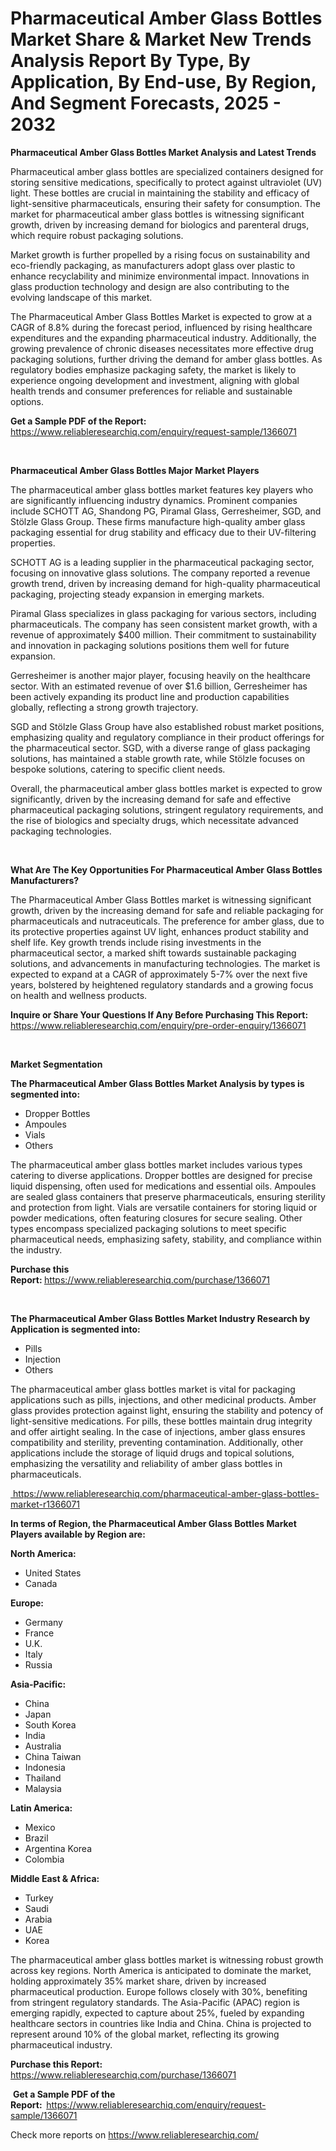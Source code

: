 <p><h1>Pharmaceutical Amber Glass Bottles Market Share & Market New Trends Analysis Report By Type, By Application, By End-use, By Region, And Segment Forecasts, 2025 - 2032</h1></p><p><strong>Pharmaceutical Amber Glass Bottles Market Analysis and Latest Trends</strong></p>
<p><p>Pharmaceutical amber glass bottles are specialized containers designed for storing sensitive medications, specifically to protect against ultraviolet (UV) light. These bottles are crucial in maintaining the stability and efficacy of light-sensitive pharmaceuticals, ensuring their safety for consumption. The market for pharmaceutical amber glass bottles is witnessing significant growth, driven by increasing demand for biologics and parenteral drugs, which require robust packaging solutions.</p><p>Market growth is further propelled by a rising focus on sustainability and eco-friendly packaging, as manufacturers adopt glass over plastic to enhance recyclability and minimize environmental impact. Innovations in glass production technology and design are also contributing to the evolving landscape of this market. </p><p>The Pharmaceutical Amber Glass Bottles Market is expected to grow at a CAGR of 8.8% during the forecast period, influenced by rising healthcare expenditures and the expanding pharmaceutical industry. Additionally, the growing prevalence of chronic diseases necessitates more effective drug packaging solutions, further driving the demand for amber glass bottles. As regulatory bodies emphasize packaging safety, the market is likely to experience ongoing development and investment, aligning with global health trends and consumer preferences for reliable and sustainable options.</p></p>
<p><strong>Get a Sample PDF of the Report:&nbsp;</strong> <a href="https://www.reliableresearchiq.com/enquiry/request-sample/1366071?utm_campaign=2335&utm_medium=2&utm_source=Github&utm_content=ia&utm_term=22032025&utm_id=pharmaceutical-amber-glass-bottles">https://www.reliableresearchiq.com/enquiry/request-sample/1366071</a></p>
<p>&nbsp;</p>
<p><strong>Pharmaceutical Amber Glass Bottles Major Market Players</strong></p>
<p><p>The pharmaceutical amber glass bottles market features key players who are significantly influencing industry dynamics. Prominent companies include SCHOTT AG, Shandong PG, Piramal Glass, Gerresheimer, SGD, and Stölzle Glass Group. These firms manufacture high-quality amber glass packaging essential for drug stability and efficacy due to their UV-filtering properties.</p><p>SCHOTT AG is a leading supplier in the pharmaceutical packaging sector, focusing on innovative glass solutions. The company reported a revenue growth trend, driven by increasing demand for high-quality pharmaceutical packaging, projecting steady expansion in emerging markets.</p><p>Piramal Glass specializes in glass packaging for various sectors, including pharmaceuticals. The company has seen consistent market growth, with a revenue of approximately $400 million. Their commitment to sustainability and innovation in packaging solutions positions them well for future expansion.</p><p>Gerresheimer is another major player, focusing heavily on the healthcare sector. With an estimated revenue of over $1.6 billion, Gerresheimer has been actively expanding its product line and production capabilities globally, reflecting a strong growth trajectory.</p><p>SGD and Stölzle Glass Group have also established robust market positions, emphasizing quality and regulatory compliance in their product offerings for the pharmaceutical sector. SGD, with a diverse range of glass packaging solutions, has maintained a stable growth rate, while Stölzle focuses on bespoke solutions, catering to specific client needs.</p><p>Overall, the pharmaceutical amber glass bottles market is expected to grow significantly, driven by the increasing demand for safe and effective pharmaceutical packaging solutions, stringent regulatory requirements, and the rise of biologics and specialty drugs, which necessitate advanced packaging technologies.</p></p>
<p>&nbsp;</p>
<p><strong>What Are The Key Opportunities For Pharmaceutical Amber Glass Bottles Manufacturers?</strong></p>
<p><p>The Pharmaceutical Amber Glass Bottles market is witnessing significant growth, driven by the increasing demand for safe and reliable packaging for pharmaceuticals and nutraceuticals. The preference for amber glass, due to its protective properties against UV light, enhances product stability and shelf life. Key growth trends include rising investments in the pharmaceutical sector, a marked shift towards sustainable packaging solutions, and advancements in manufacturing technologies. The market is expected to expand at a CAGR of approximately 5-7% over the next five years, bolstered by heightened regulatory standards and a growing focus on health and wellness products.</p></p>
<p><strong>Inquire or Share Your Questions If Any Before Purchasing This Report:</strong> <a href="https://www.reliableresearchiq.com/enquiry/pre-order-enquiry/1366071?utm_campaign=2335&utm_medium=2&utm_source=Github&utm_content=ia&utm_term=22032025&utm_id=pharmaceutical-amber-glass-bottles">https://www.reliableresearchiq.com/enquiry/pre-order-enquiry/1366071</a></p>
<p>&nbsp;</p>
<p><strong>Market Segmentation</strong></p>
<p><strong>The Pharmaceutical Amber Glass Bottles Market Analysis by types is segmented into:</strong></p>
<p><ul><li>Dropper Bottles</li><li>Ampoules</li><li>Vials</li><li>Others</li></ul></p>
<p><p>The pharmaceutical amber glass bottles market includes various types catering to diverse applications. Dropper bottles are designed for precise liquid dispensing, often used for medications and essential oils. Ampoules are sealed glass containers that preserve pharmaceuticals, ensuring sterility and protection from light. Vials are versatile containers for storing liquid or powder medications, often featuring closures for secure sealing. Other types encompass specialized packaging solutions to meet specific pharmaceutical needs, emphasizing safety, stability, and compliance within the industry.</p></p>
<p><strong>Purchase this Report:&nbsp;</strong><a href="https://www.reliableresearchiq.com/purchase/1366071?utm_campaign=2335&utm_medium=2&utm_source=Github&utm_content=ia&utm_term=22032025&utm_id=pharmaceutical-amber-glass-bottles">https://www.reliableresearchiq.com/purchase/1366071</a></p>
<p>&nbsp;</p>
<p><strong>The Pharmaceutical Amber Glass Bottles Market Industry Research by Application is segmented into:</strong></p>
<p><ul><li>Pills</li><li>Injection</li><li>Others</li></ul></p>
<p><p>The pharmaceutical amber glass bottles market is vital for packaging applications such as pills, injections, and other medicinal products. Amber glass provides protection against light, ensuring the stability and potency of light-sensitive medications. For pills, these bottles maintain drug integrity and offer airtight sealing. In the case of injections, amber glass ensures compatibility and sterility, preventing contamination. Additionally, other applications include the storage of liquid drugs and topical solutions, emphasizing the versatility and reliability of amber glass bottles in pharmaceuticals.</p></p>
<p><a href="https://www.reliableresearchiq.com/pharmaceutical-amber-glass-bottles-market-r1366071?utm_campaign=2335&utm_medium=2&utm_source=Github&utm_content=ia&utm_term=22032025&utm_id=pharmaceutical-amber-glass-bottles">&nbsp;https://www.reliableresearchiq.com/pharmaceutical-amber-glass-bottles-market-r1366071</a></p>
<p><strong>In terms of Region, the Pharmaceutical Amber Glass Bottles Market Players available by Region are:</strong></p>
<p>
    <p> <strong> North America: </strong>
        <ul>
            <li>United States</li>
            <li>Canada</li>
        </ul>
        </p> 
    <p> <strong> Europe: </strong>
        <ul>
            <li>Germany</li>
            <li>France</li>
            <li>U.K.</li>
            <li>Italy</li>
            <li>Russia</li>
        </ul>
        </p> 
    <p> <strong> Asia-Pacific: </strong>
        <ul>
            <li>China</li>
            <li>Japan</li>
            <li>South Korea</li>
            <li>India</li>
            <li>Australia</li>
            <li>China Taiwan</li>
            <li>Indonesia</li>
            <li>Thailand</li>
            <li>Malaysia</li>
        </ul>
        </p> 
    <p> <strong> Latin America: </strong>
        <ul>
            <li>Mexico</li>
            <li>Brazil</li>
            <li>Argentina Korea</li>
            <li>Colombia</li>
        </ul>
        </p> 
    <p> <strong> Middle East & Africa: </strong>
        <ul>
            <li>Turkey</li>
            <li>Saudi</li>
            <li>Arabia</li>
            <li>UAE</li>
            <li>Korea</li>
        </ul>
    </p>
    </p>
<p><p>The pharmaceutical amber glass bottles market is witnessing robust growth across key regions. North America is anticipated to dominate the market, holding approximately 35% market share, driven by increased pharmaceutical production. Europe follows closely with 30%, benefiting from stringent regulatory standards. The Asia-Pacific (APAC) region is emerging rapidly, expected to capture about 25%, fueled by expanding healthcare sectors in countries like India and China. China is projected to represent around 10% of the global market, reflecting its growing pharmaceutical industry.</p></p>
<p><strong>Purchase this Report: </strong><a href="https://www.reliableresearchiq.com/purchase/1366071?utm_campaign=2335&utm_medium=2&utm_source=Github&utm_content=ia&utm_term=22032025&utm_id=pharmaceutical-amber-glass-bottles">https://www.reliableresearchiq.com/purchase/1366071</a></p>
<p>&nbsp;<strong>Get a Sample PDF of the Report:&nbsp;&nbsp;</strong><a href="https://www.reliableresearchiq.com/enquiry/request-sample/1366071?utm_campaign=2335&utm_medium=2&utm_source=Github&utm_content=ia&utm_term=22032025&utm_id=pharmaceutical-amber-glass-bottles">https://www.reliableresearchiq.com/enquiry/request-sample/1366071</a></p>
<p><strong></strong></p>
<p>Check more reports on <a href="https://www.reliableresearchiq.com/?utm_campaign=2335&utm_medium=2&utm_source=Github&utm_content=ia&utm_term=22032025&utm_id=pharmaceutical-amber-glass-bottles">https://www.reliableresearchiq.com/</a></p>